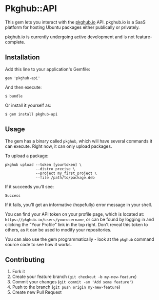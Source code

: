 # Pkghub::API

This gem lets you interact with the [pkghub.io](https://pkghub.io) API. pkghub.io is a SaaS platform
for hosting Ubuntu packages either publically or privately.

pkghub.io is currently undergoing active development and is not feature-complete.

## Installation

Add this line to your application's Gemfile:

    gem 'pkghub-api'

And then execute:

    $ bundle

Or install it yourself as:

    $ gem install pkghub-api

## Usage

The gem has a binary called `pkghub`, which will have several commands it can
execute. Right now, it can only upload packages.

To upload a package:

    pkghub upload --token [yourtoken] \
                  --distro precise \
                  --project my_first_project \
                  --file /path/to/package.deb

If it succeeds you'll see:

    Success

If it fails, you'll get an informative (hopefully) error message in your shell.

You can find your API token on your profile page, which is located at: `https://pkghub.io/users/yourusername`,
or can be found by logging in and clicking the "Your Profile" link in the top right. Don't reveal this
token to others, as it can be used to modify your repositories.

You can also use the gem programmatically - look at the `pkghub` command source code to see
how it works.

## Contributing

1. Fork it
2. Create your feature branch (`git checkout -b my-new-feature`)
3. Commit your changes (`git commit -am 'Add some feature'`)
4. Push to the branch (`git push origin my-new-feature`)
5. Create new Pull Request
